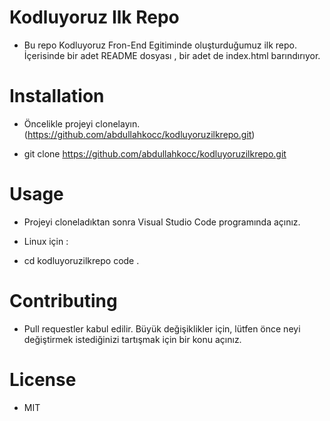 # Kodluyoruz Ilk Repo

* Bu repo Kodluyoruz Fron-End Egitiminde oluşturduğumuz ilk repo. İçerisinde bir adet README dosyası , bir adet de index.html barındırıyor.


# Installation

* Öncelikle projeyi clonelayın. (https://github.com/abdullahkocc/kodluyoruzilkrepo.git)

* git clone https://github.com/abdullahkocc/kodluyoruzilkrepo.git


# Usage

* Projeyi cloneladıktan sonra Visual Studio Code programında açınız.

* Linux için :

- cd kodluyoruzilkrepo
code .


# Contributing

* Pull requestler kabul edilir. Büyük değişiklikler için, lütfen önce neyi değiştirmek istediğinizi tartışmak için bir konu açınız.


# License

* MIT 

